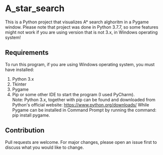 # A_star_search
This is a Python project that visualizes A* search alghoritm in a Pygame window. Please note that project was done in Python 3.7.7, so some features might not work if you are using version that is not 3.x, in Windows operating system!
## Requirements
To run this program, if you are using Windows operating system, you must have installed:
1. Python 3.x
2. Tkinter
3. Pygame
4. Pip or some other IDE to start the program (I used PyCharm). <br/>
Note: Python 3.x, together with pip can be found and downloaded from Python's official website: https://www.python.org/downloads/
While Pygame can be installed in Command Prompt by running the command: pip install pygame.
## Contribution
Pull requests are welcome. For major changes, please open an issue first to discuss what you would like to change.
